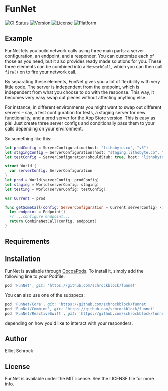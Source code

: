 # FunNet

[![CI Status](https://circleci.com/gh/schrockblock/FunNet.svg?style=svg)](https://circleci.com/gh/schrockblock/funnet)
[![Version](https://img.shields.io/cocoapods/v/FunNet.svg?style=flat)](https://cocoapods.org/pods/FunNet)
[![License](https://img.shields.io/cocoapods/l/FunNet.svg?style=flat)](https://cocoapods.org/pods/FunNet)
[![Platform](https://img.shields.io/cocoapods/p/FunNet.svg?style=flat)](https://cocoapods.org/pods/FunNet)

## Example

FunNet lets you build network calls using three main parts: a server configuration, an endpoint, and a responder. You can customize each of those as you need, but it also provides ready made solutions for you. These three elements can be combined into a `NetworkCall`, which you can then call `fire()` on to fire your network call.

By separating these elements, FunNet gives you a lot of flexibility with very little code. The server is independent from the endpoint, which is independent from what you choose to do with the response. This way, it becomes very easy swap out pieces without affecting anything else. 

For instance, in different environments you might want to swap out different servers – say, a test configuration for tests, a staging server for new functionality, and a prod server for the App Store version. This is easy as pie! Just create three server configs and conditionally pass them to your calls depending on your environment.

So something like this:

```swift
let prodConfig = ServerConfiguration(host: "lithobyte.co", "v3")
let stagingConfig = ServerConfiguration(host: "staging.lithobyte.co", "v3")
let testConfig = ServerConfiguration(shouldStub: true, host: "lithobyte.co", "v3")

struct World {
  var serverConfig: ServerConfiguration
}
let prod = World(serverConfig: prodConfig)
let staging = World(serverConfig: staging)
let testing = World(serverConfig: testConfig)

var Current = prod

func getSomeCall(config: ServerConfiguration = Current.serverConfig) -> CombineNetCall {
  let endpoint = Endpoint()
  // ...configure endpoint...
  return CombineNetCall(config, endpoint)
}
```

## Requirements

## Installation

FunNet is available through [CocoaPods](https://cocoapods.org). To install
it, simply add the following line to your Podfile:

```ruby
pod 'FunNet', git: 'https://github.com/schrockblock/funnet'
```

You can also use one of the subspecs:

```ruby
pod 'FunNet/Core', git: 'https://github.com/schrockblock/funnet'
pod 'FunNet/Combine', git: 'https://github.com/schrockblock/funnet'
pod 'FunNet/ReactiveSwift', git: 'https://github.com/schrockblock/funnet'
```

depending on how you'd like to interact with your responders.

## Author

Elliot Schrock

## License

FunNet is available under the MIT license. See the LICENSE file for more info.
